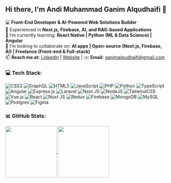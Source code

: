 ## Hi there, I'm Andi Muhammad Ganim Alqudhaifi 👋  

💻 **Front-End Developer & AI-Powered Web Solutions Builder**  
🚀 Experienced in **Next.js, Firebase, AI, and RAG-based Applications**  
🌱 I’m currently learning: **React Native | Python (ML & Data Science) | Angular**  
👯 I’m looking to collaborate on: **AI apps | Open-source (Next.js, Firebase, AI) | Freelance (Front-end & Full-stack)**  
📫 **Reach me at:** [LinkedIn](https://linkedin.com/in/ganim-alqudhaifi) | [Website](https://ganimalqudhaifi.my.id) | ✉️ **Email:** ganimalqudhaifi@gmail.com 

### 💻 Tech Stack:
![CSS3](https://img.shields.io/badge/css3-%231572B6.svg?style=for-the-badge&logo=css3&logoColor=white) ![GraphQL](https://img.shields.io/badge/-GraphQL-E10098?style=for-the-badge&logo=graphql&logoColor=white) ![HTML5](https://img.shields.io/badge/html5-%23E34F26.svg?style=for-the-badge&logo=html5&logoColor=white) ![JavaScript](https://img.shields.io/badge/javascript-%23323330.svg?style=for-the-badge&logo=javascript&logoColor=%23F7DF1E) ![PHP](https://img.shields.io/badge/php-%23777BB4.svg?style=for-the-badge&logo=php&logoColor=white) ![Python](https://img.shields.io/badge/python-3670A0?style=for-the-badge&logo=python&logoColor=ffdd54) ![TypeScript](https://img.shields.io/badge/typescript-%23007ACC.svg?style=for-the-badge&logo=typescript&logoColor=white) ![Angular](https://img.shields.io/badge/angular-%23DD0031.svg?style=for-the-badge&logo=angular&logoColor=white) ![Express.js](https://img.shields.io/badge/express.js-%23404d59.svg?style=for-the-badge&logo=express&logoColor=%2361DAFB) ![Laravel](https://img.shields.io/badge/laravel-%23FF2D20.svg?style=for-the-badge&logo=laravel&logoColor=white) ![Next JS](https://img.shields.io/badge/Next-black?style=for-the-badge&logo=next.js&logoColor=white) ![NodeJS](https://img.shields.io/badge/node.js-6DA55F?style=for-the-badge&logo=node.js&logoColor=white) ![TailwindCSS](https://img.shields.io/badge/tailwindcss-%2338B2AC.svg?style=for-the-badge&logo=tailwind-css&logoColor=white) ![Vue.js](https://img.shields.io/badge/vue.js-%2335495e.svg?style=for-the-badge&logo=vuedotjs&logoColor=%234FC08D) ![React](https://img.shields.io/badge/react-%2320232a.svg?style=for-the-badge&logo=react&logoColor=%2361DAFB) ![Nuxt JS](https://img.shields.io/badge/Nuxt-002E3B?style=for-the-badge&logo=nuxt.js&logoColor=#00DC82) ![Redux](https://img.shields.io/badge/redux-%23593d88.svg?style=for-the-badge&logo=redux&logoColor=white) ![Firebase](https://img.shields.io/badge/firebase-a08021?style=for-the-badge&logo=firebase&logoColor=ffcd34) ![MongoDB](https://img.shields.io/badge/MongoDB-%234ea94b.svg?style=for-the-badge&logo=mongodb&logoColor=white) ![MySQL](https://img.shields.io/badge/mysql-4479A1.svg?style=for-the-badge&logo=mysql&logoColor=white) ![Postgres](https://img.shields.io/badge/postgres-%23316192.svg?style=for-the-badge&logo=postgresql&logoColor=white) ![Figma](https://img.shields.io/badge/figma-%23F24E1E.svg?style=for-the-badge&logo=figma&logoColor=white)  

### 📊 GitHub Stats:
<div align="left">

<!-- <a href="https://github.com/ganimalqudhaifi">
  <img height=200 align="center" src="https://github-readme-stats.vercel.app/api?username=ganimalqudhaifi&theme=dark&hide_border=false&include_all_commits=true&count_private=true&rank_icon=github" />
</a> -->
<a href="https://github.com/ganimalqudhaifi">
  <img height=160 align="center" src="https://nirzak-streak-stats.vercel.app/?user=ganimalqudhaifi&theme=dark&hide_border=false" />
</a>
<a href="https://github.com/ganimalqudhaifi">
  <img height=160 align="center" src="https://github-readme-stats.vercel.app/api/top-langs/?username=ganimalqudhaifi&theme=dark&hide_border=false&include_all_commits=true&count_private=true&layout=compact&card_width=320" />
</a>

</div>
<br/><br/>
<!-- ### ✍️ Random Dev Quote
![](https://quotes-github-readme.vercel.app/api?type=horizontal&theme=radical)-->

<!--
**ganimalqudhaifi/ganimalqudhaifi** is a ✨ _special_ ✨ repository because its `README.md` (this file) appears on your GitHub profile.

Here are some ideas to get you started:

- 🔭 I’m currently working on ...
- 🌱 I’m currently learning ...
- 👯 I’m looking to collaborate on ...
- 🤔 I’m looking for help with ... 
- 💬 Ask me about ...
- 📫 How to reach me: ...
- 😄 Pronouns: ...
- ⚡ Fun fact: ...
-->

